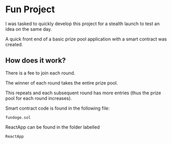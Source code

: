 # Fun Project

I was tasked to quickly develop this project for a stealth launch to test an idea on the same day.

A quick front end of a basic prize pool application with a smart contract was created.

## How does it work?

There is a fee to join each round.

The winner of each round takes the entire prize pool.

This repeats and each subsequent round has more entries (thus the prize pool for each round increases).

Smart contract code is found in the following file: 
```
fundoge.sol
```

ReactApp can be found in the folder labelled
```
ReactApp
```
